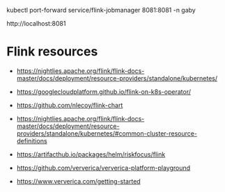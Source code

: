 
kubectl port-forward service/flink-jobmanager 8081:8081 -n gaby

http://localhost:8081 


Flink resources
===============
- https://nightlies.apache.org/flink/flink-docs-master/docs/deployment/resource-providers/standalone/kubernetes/

- https://googlecloudplatform.github.io/flink-on-k8s-operator/
- https://github.com/nlecoy/flink-chart
- https://nightlies.apache.org/flink/flink-docs-master/docs/deployment/resource-providers/standalone/kubernetes/#common-cluster-resource-definitions
- https://artifacthub.io/packages/helm/riskfocus/flink
- https://github.com/ververica/ververica-platform-playground
- https://www.ververica.com/getting-started